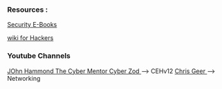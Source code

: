 ### Resources : 

<a href="https://github.com/yeahhub/Hacking-Security-Ebooks">  Security E-Books </a>

<a href="https://book.hacktricks.xyz/"> wiki for Hackers </a>



### Youtube Channels

<a href="https://www.youtube.com/@_JohnHammond"> JOhn Hammond </a>
<a href="https://www.youtube.com/@TCMSecurityAcademy"> The Cyber Mentor </a>
<a href="https://www.youtube.com/@cyberzod1"> Cyber Zod </a>  --> CEHv12
<a href="https://www.youtube.com/@ChrisGreer"> Chris Geer </a>  --> Networking




